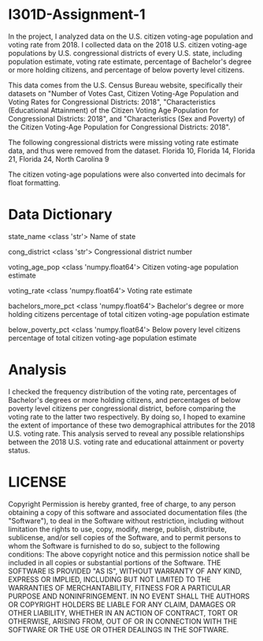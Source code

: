 # I301D-Assignment-1
In the project, I analyzed data on the U.S. citizen voting-age population and voting rate from 2018.
I collected data on the 2018 U.S. citizen voting-age populations by U.S. congressional districts of every U.S. state, including population estimate, voting rate estimate, percentage of Bachelor's degree or more holding citizens, and percentage of below poverty level citizens.

This data comes from the U.S. Census Bureau website, specifically their datasets on "Number of Votes Cast, Citizen Voting-Age Population and Voting Rates for Congressional Districts: 2018", "Characteristics (Educational Attainment) of the Citizen Voting Age Population for Congressional Districts: 2018", and "Characteristics (Sex and Poverty) of the Citizen Voting-Age Population for Congressional Districts: 2018".

The following congressional districts were missing voting rate estimate data, and thus were removed from the dataset. 
Florida 10, Florida 14, Florida 21, Florida 24, North Carolina 9

The citizen voting-age populations were also converted into decimals for float formatting.
 
# Data Dictionary
state_name <class 'str'> Name of state

cong_district <class 'str'> Congressional district number

voting_age_pop <class 'numpy.float64'> Citizen voting-age population estimate

voting_rate <class 'numpy.float64'> Voting rate estimate

bachelors_more_pct <class 'numpy.float64'> Bachelor's degree or more holding citizens percentage of total citizen voting-age population estimate

below_poverty_pct <class 'numpy.float64'> Below povery level citizens percentage of total citizen voting-age population estimate

# Analysis
I checked the frequency distribution of the voting rate, percentages of Bachelor's degrees or more holding citizens, and percentages of below poverty level citizens per congressional district, before comparing the voting rate to the latter two respectively. By doing so, I hoped to examine the extent of importance of these two demographical attributes for the 2018 U.S. voting rate. This analysis served to reveal any possible relationships between the 2018 U.S. voting rate and educational attainment or poverty status. 

# LICENSE
Copyright <YEAR> <COPYRIGHT HOLDER>
Permission is hereby granted, free of charge, to any person obtaining a copy of this software and associated documentation files (the "Software"), to deal in the Software without restriction, including without limitation the rights to use, copy, modify, merge, publish, distribute, sublicense, and/or sell copies of the Software, and to permit persons to whom the Software is furnished to do so, subject to the following conditions:
The above copyright notice and this permission notice shall be included in all copies or substantial portions of the Software.
THE SOFTWARE IS PROVIDED "AS IS", WITHOUT WARRANTY OF ANY KIND, EXPRESS OR IMPLIED, INCLUDING BUT NOT LIMITED TO THE WARRANTIES OF MERCHANTABILITY, FITNESS FOR A PARTICULAR PURPOSE AND NONINFRINGEMENT. IN NO EVENT SHALL THE AUTHORS OR COPYRIGHT HOLDERS BE LIABLE FOR ANY CLAIM, DAMAGES OR OTHER LIABILITY, WHETHER IN AN ACTION OF CONTRACT, TORT OR OTHERWISE, ARISING FROM, OUT OF OR IN CONNECTION WITH THE SOFTWARE OR THE USE OR OTHER DEALINGS IN THE SOFTWARE.
